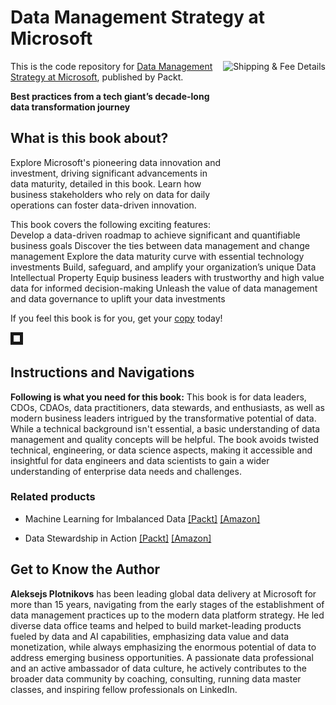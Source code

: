 # Data Management Strategy at Microsoft

<a href="https://www.amazon.com/Data-Management-Strategy-Microsoft-transformation/dp/1835469183/ref=tmm_pap_swatch_0?_encoding=UTF8&dib_tag=se&dib=eyJ2IjoiMSJ9.j_HeNknzwDWfG8-hrXEY35vYExV70P2XFAvmTQApSYDGjHj071QN20LucGBJIEps.yUoWjPvj9fDl0Brg0Ela7LBFUvOsnjZhMKW7fxfA8Gc&qid=1720681783&sr=1-3"><img src="https://m.media-amazon.com/images/I/715+fV29ELL._SL1500_.jpg" alt="Shipping & Fee Details" height="256px" align="right"></a>

This is the code repository for [Data Management Strategy at Microsoft](https://www.amazon.com/Data-Management-Strategy-Microsoft-transformation/dp/1835469183/ref=tmm_pap_swatch_0?_encoding=UTF8&dib_tag=se&dib=eyJ2IjoiMSJ9.j_HeNknzwDWfG8-hrXEY35vYExV70P2XFAvmTQApSYDGjHj071QN20LucGBJIEps.yUoWjPvj9fDl0Brg0Ela7LBFUvOsnjZhMKW7fxfA8Gc&qid=1720681783&sr=1-3), published by Packt.

**Best practices from a tech giant’s decade-long data transformation journey**

## What is this book about?
Explore Microsoft's pioneering data innovation and investment, driving significant advancements in data maturity, detailed in this book. Learn how business stakeholders who rely on data for daily operations can foster data-driven innovation.

This book covers the following exciting features:
Develop a data-driven roadmap to achieve significant and quantifiable business goals
Discover the ties between data management and change management
Explore the data maturity curve with essential technology investments
Build, safeguard, and amplify your organization’s unique Data Intellectual Property
Equip business leaders with trustworthy and high value data for informed decision-making
Unleash the value of data management and data governance to uplift your data investments

If you feel this book is for you, get your [copy](https://www.amazon.com/dp/1835462146) today!

<a href="https://www.packtpub.com/?utm_source=github&utm_medium=banner&utm_campaign=GitHubBanner"><img src="https://raw.githubusercontent.com/PacktPublishing/GitHub/master/GitHub.png" 
alt="https://www.packtpub.com/" border="5" /></a>

## Instructions and Navigations

**Following is what you need for this book:**
This book is for data leaders, CDOs, CDAOs, data practitioners, data stewards, and enthusiasts, as well as modern business leaders intrigued by the transformative potential of data. While a technical background isn't essential, a basic understanding of data management and quality concepts will be helpful. The book avoids twisted technical, engineering, or data science aspects, making it accessible and insightful for data engineers and data scientists to gain a wider understanding of enterprise data needs and challenges.

### Related products
* Machine Learning for Imbalanced Data [[Packt]](https://www.packtpub.com/en-in/product/machine-learning-for-imbalanced-data-9781801070836?type=subscription) [[Amazon]](https://www.amazon.com/dp/1801070830)

* Data Stewardship in Action [[Packt]](https://www.packtpub.com/en-in/product/data-stewardship-in-action-9781837636594?type=subscription) [[Amazon]](https://www.amazon.com/dp/1837636591)


## Get to Know the Author
**Aleksejs Plotnikovs**
has been leading global data delivery at Microsoft for more than 15 years, navigating from the early stages of the establishment of data management practices up to the modern data platform strategy. He led diverse data office teams and helped to build market-leading products fueled by data and AI capabilities, emphasizing data value and data monetization, while always emphasizing the enormous potential of data to address emerging business opportunities. A passionate data professional and an active ambassador of data culture, he actively contributes to the broader data community by coaching, consulting, running data master classes, and inspiring fellow professionals on LinkedIn.
